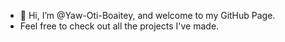 - 👋 Hi, I’m @Yaw-Oti-Boaitey, and welcome to my GitHub Page.
- Feel free to check out all the projects I've made.

